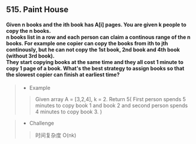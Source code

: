 ## 515. Paint House
#### Given n books and the ith book has A[i] pages. You are given k people to copy the n books.<br>n books list in a row and each person can claim a continous range of the n books. For example one copier can copy the books from ith to jth continously, but he can not copy the 1st book, 2nd book and 4th book (without 3rd book).<br>They start copying books at the same time and they all cost 1 minute to copy 1 page of a book. What's the best strategy to assign books so that the slowest copier can finish at earliest time?

>* Example
>> Given array A = [3,2,4], k = 2.
>> Return 5( First person spends 5 minutes to copy book 1 and book 2 and second person spends 4 minutes to copy book 3. )

>* Challenge
>> 时间复杂度 O(nk)